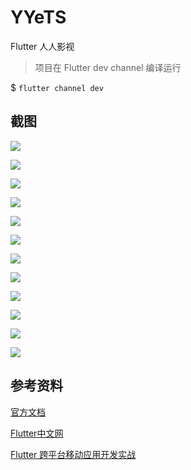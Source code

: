 # YYeTS

Flutter 人人影视

> 项目在 Flutter dev channel 编译运行

$ `flutter channel dev`

## 截图
![](http://o99h5opr1.bkt.clouddn.com/%E9%A6%96%E9%A1%B5.png)

![](http://o99h5opr1.bkt.clouddn.com/%E8%B5%84%E8%AE%AF.png)

![](http://o99h5opr1.bkt.clouddn.com/%E6%8E%92%E8%A1%8C.png)

![](http://o99h5opr1.bkt.clouddn.com/%E8%AF%A6%E6%83%85.png)

![](http://o99h5opr1.bkt.clouddn.com/%E4%B8%AA%E4%BA%BA%E4%B8%AD%E5%BF%83.png)

![](http://o99h5opr1.bkt.clouddn.com/%E7%89%87%E5%BA%93.png)

![](http://o99h5opr1.bkt.clouddn.com/%E6%90%9C%E7%B4%A2%E7%BB%93%E6%9E%9C.png)

![](http://o99h5opr1.bkt.clouddn.com/%E6%B1%82%E5%8A%A9.png)

![](http://o99h5opr1.bkt.clouddn.com/%E5%8A%A8%E6%80%81.png)

![](http://o99h5opr1.bkt.clouddn.com/%E6%90%9C%E7%B4%A2.png)

![](http://o99h5opr1.bkt.clouddn.com/%E7%AD%9B%E9%80%89.png)

![](http://o99h5opr1.bkt.clouddn.com/%E8%AF%84%E8%AE%BA.png)


## 参考资料
[官方文档](https://flutter.io/)

[Flutter中文网](https://flutterchina.club/)

[Flutter 跨平台移动应用开发实战](https://flutter-app-in-action.netlify.com/#/get-start)